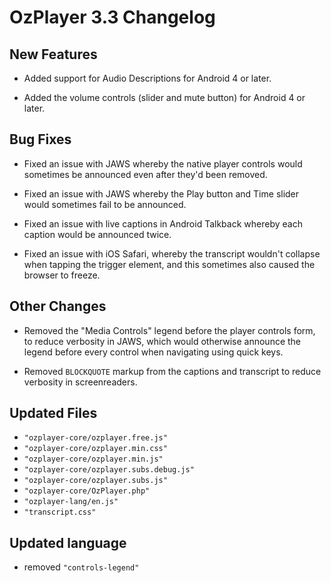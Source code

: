 # OzPlayer 3.3 Changelog

## New Features

* Added support for Audio Descriptions for Android 4 or later.

* Added the volume controls (slider and mute button) for Android 4 or later.

## Bug Fixes

* Fixed an issue with JAWS whereby the native player controls would sometimes be announced even after they'd been removed.

* Fixed an issue with JAWS whereby the Play button and Time slider would sometimes fail to be announced.

* Fixed an issue with live captions in Android Talkback whereby each caption would be announced twice.

* Fixed an issue with iOS Safari, whereby the transcript wouldn't collapse when tapping the trigger element, and this sometimes also caused the browser to freeze.

## Other Changes

* Removed the "Media Controls" legend before the player controls form, to reduce verbosity in JAWS, which would otherwise announce the legend before every control when navigating using quick keys.

* Removed `BLOCKQUOTE` markup from the captions and transcript to reduce verbosity in screenreaders.

## Updated Files

* `"ozplayer-core/ozplayer.free.js"`
* `"ozplayer-core/ozplayer.min.css"`
* `"ozplayer-core/ozplayer.min.js"`
* `"ozplayer-core/ozplayer.subs.debug.js"`
* `"ozplayer-core/ozplayer.subs.js"`
* `"ozplayer-core/OzPlayer.php"`
* `"ozplayer-lang/en.js"`
* `"transcript.css"`

## Updated language

* removed `"controls-legend"`


